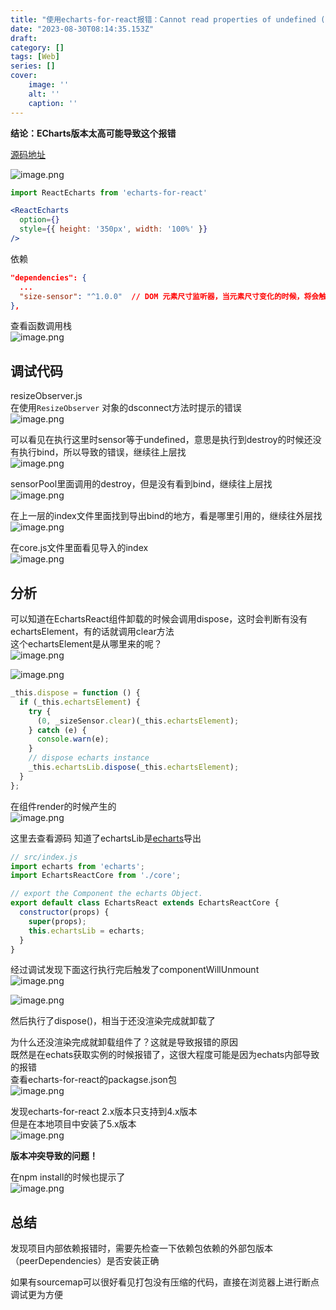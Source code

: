```yaml
---
title: "使用echarts-for-react报错：Cannot read properties of undefined (reading 'disconnect')"
date: "2023-08-30T08:14:35.153Z"
draft: 
category: [] 
tags: [Web]
series: []
cover: 
    image: ''
    alt: ''
    caption: ''
---
```


**结论：ECharts版本太高可能导致这个报错**

[源码地址](https://github.com/hustcc/echarts-for-react)  

![image.png](https://image.jysgdyc.top:443/blog/20230830161540.png)

```jsx
import ReactEcharts from 'echarts-for-react'

<ReactEcharts
  option={}
  style={{ height: '350px', width: '100%' }}
/>
```
依赖  
```json
"dependencies": {
  ...
  "size-sensor": "^1.0.0"  // DOM 元素尺寸监听器，当元素尺寸变化的时候，将会触发回调函数！
},
```
查看函数调用栈  
![image.png](https://image.jysgdyc.top:443/blog/20230830162332.png)

## 调试代码
resizeObserver.js  
在使用`ResizeObserver` 对象的dsconnect方法时提示的错误  
![image.png](https://image.jysgdyc.top:443/blog/20230830162405.png)

可以看见在执行这里时sensor等于undefined，意思是执行到destroy的时候还没有执行bind，所以导致的错误，继续往上层找  
![image.png](https://image.jysgdyc.top:443/blog/20230830162428.png)

sensorPool里面调用的destroy，但是没有看到bind，继续往上层找  
![image.png](https://image.jysgdyc.top:443/blog/20230830162443.png)

在上一层的index文件里面找到导出bind的地方，看是哪里引用的，继续往外层找  
![image.png](https://image.jysgdyc.top:443/blog/20230830162600.png)

在core.js文件里面看见导入的index  
![image.png](https://image.jysgdyc.top:443/blog/20230830162634.png)


## 分析

可以知道在EchartsReact组件卸载的时候会调用dispose，这时会判断有没有echartsElement，有的话就调用clear方法  
这个echartsElement是从哪里来的呢？  
![image.png](https://image.jysgdyc.top:443/blog/20230830162657.png)

![image.png](https://image.jysgdyc.top:443/blog/20230830162708.png)

```js
_this.dispose = function () {
  if (_this.echartsElement) {
    try {
      (0, _sizeSensor.clear)(_this.echartsElement);
    } catch (e) {
      console.warn(e);
    }
    // dispose echarts instance
    _this.echartsLib.dispose(_this.echartsElement);
  }
};


```

在组件render的时候产生的  
![image.png](https://image.jysgdyc.top:443/blog/20230830162756.png)


这里去查看源码
知道了echartsLib是[echarts](https://echarts.apache.org/zh/index.html)导出  
```js
// src/index.js
import echarts from 'echarts';
import EchartsReactCore from './core';

// export the Component the echarts Object.
export default class EchartsReact extends EchartsReactCore {
  constructor(props) {
    super(props);
    this.echartsLib = echarts;
  }
}
```

经过调试发现下面这行执行完后触发了componentWillUnmount  
![image.png](https://image.jysgdyc.top:443/blog/20230830162843.png)

![image.png](https://image.jysgdyc.top:443/blog/20230830162858.png)


然后执行了dispose()，相当于还没渲染完成就卸载了

为什么还没渲染完成就卸载组件了？这就是导致报错的原因  
既然是在echats获取实例的时候报错了，这很大程度可能是因为echats内部导致的报错  
查看echarts-for-react的packagse.json包  
![image.png](https://image.jysgdyc.top:443/blog/20230830162943.png)

发现echarts-for-react 2.x版本只支持到4.x版本  
但是在本地项目中安装了5.x版本  
![image.png](https://image.jysgdyc.top:443/blog/20230830163005.png)

**版本冲突导致的问题！**

在npm install的时候也提示了  
![image.png](https://image.jysgdyc.top:443/blog/20230830163128.png)


## 总结

发现项目内部依赖报错时，需要先检查一下依赖包依赖的外部包版本（peerDependencies）是否安装正确  

如果有sourcemap可以很好看见打包没有压缩的代码，直接在浏览器上进行断点调试更为方便  













